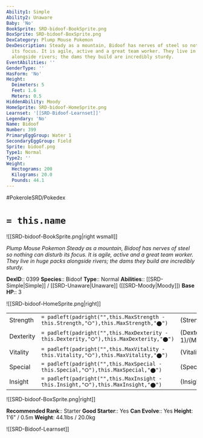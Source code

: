 ```yaml
---
Ability1: Simple
Ability2: Unaware
Baby: 'No'
BookSprite: SRD-bidoof-BookSprite.png
BoxSprite: SRD-bidoof-BoxSprite.png
DexCategory: Plump Mouse Pokemon
DexDescription: Steady as a mountain, Bidoof has nerves of steel so nothing can disturb
  its focus. It is agile, active and a great team worker. They live in huge packs
  alongside rivers; the dams they build are incredibly sturdy.
EventAbilities: ''
GenderType: ''
HasForm: 'No'
Height:
  Deimeters: 5
  Feet: 1.6
  Meters: 0.5
HiddenAbility: Moody
HomeSprite: SRD-bidoof-HomeSprite.png
Learnset: '[[SRD-Bidoof-Learnset]]'
Legendary: 'No'
Name: Bidoof
Number: 399
PrimaryEggGroup: Water 1
SecondaryEggGroup: Field
Sprite: bidoof.png
Type1: Normal
Type2: ''
Weight:
  Hectograms: 200
  Kilograms: 20.0
  Pounds: 44.1
---
```


#PokeroleSRD/Pokedex

# `= this.name`

![[SRD-bidoof-BookSprite.png|right wsmall]]

*Plump Mouse Pokemon*
*Steady as a mountain, Bidoof has nerves of steel so nothing can disturb its focus. It is agile, active and a great team worker. They live in huge packs alongside rivers; the dams they build are incredibly sturdy.*

**DexID**:: 0399
**Species**:: Bidoof
**Type**:: Normal
**Abilities**:: [[SRD-Simple|Simple]] / [[SRD-Unaware|Unaware]] ([[SRD-Moody|Moody]])
**Base HP**:: 3

![[SRD-bidoof-HomeSprite.png|right]]

|           |                                                                                        |                                          |
| --------- | -------------------------------------------------------------------------------------- | ---------------------------------------- |
| Strength  | `= padleft(padright("",this.MaxStrength - this.Strength,"⭘"),this.MaxStrength,"⬤")`    | (Strength::2)/(MaxStrength::4)   |
| Dexterity | `= padleft(padright("",this.MaxDexterity - this.Dexterity,"⭘"),this.MaxDexterity,"⬤")` | (Dexterity:: 1)/(MaxDexterity::3) |
| Vitality  | `= padleft(padright("",this.MaxVitality - this.Vitality,"⭘"),this.MaxVitality,"⬤")`    | (Vitality::1)/(MaxVitality::3)   |
| Special   | `= padleft(padright("",this.MaxSpecial - this.Special,"⭘"),this.MaxSpecial,"⬤")`       | (Special::1)/(MaxSpecial::3)     |
| Insight   | `= padleft(padright("",this.MaxInsight - this.Insight,"⭘"),this.MaxInsight,"⬤")`       | (Insight::1)/(MaxInsight::3)     |

![[SRD-bidoof-BoxSprite.png|right]]

**Recommended Rank**:: Starter
**Good Starter**:: Yes
**Can Evolve**:: Yes
**Height**: 1'6" / 0.5m
**Weight**: 44.1lbs / 20.0kg

![[SRD-Bidoof-Learnset]]
